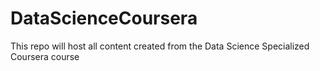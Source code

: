 # DataScienceCoursera
This repo will host all content created from the Data Science Specialized Coursera course

